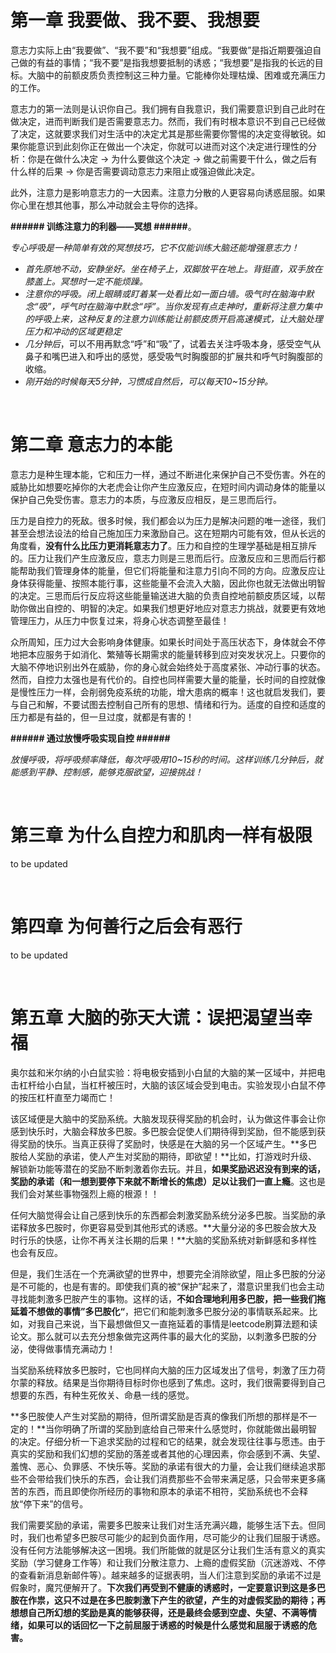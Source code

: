 # 第一章 我要做、我不要、我想要

意志力实际上由“我要做”、“我不要”和“我想要”组成。“我要做”是指近期要强迫自己做的有益的事情；“我不要”是指我想要抵制的诱惑；“我想要”是指我的长远的目标。大脑中的前额皮质负责控制这三种力量。它能棒你处理枯燥、困难或充满压力的工作。

意志力的第一法则是认识你自己。我们拥有自我意识，我们需要意识到自己此时在做决定，进而判断我们是否需要意志力。然而，我们有时根本意识不到自己已经做了决定，这就要求我们对生活中的决定尤其是那些需要你警惕的决定变得敏锐。如果你能意识到此刻你正在做出一个决定，你就可以进而对这个决定进行理性的分析：你是在做什么决定 &rarr; 为什么要做这个决定 &rarr; 做之前需要干什么，做之后有什么样的后果 &rarr; 你是否需要调动意志力来阻止或强迫做此决定。

此外，注意力是影响意志力的一大因素。注意力分散的人更容易向诱惑屈服。如果你心里在想其他事，那么冲动就会主导你的选择。

**###### 训练注意力的利器——冥想 ######**。

*专心呼吸是一种简单有效的冥想技巧，它不仅能训练大脑还能增强意志力！*

- *首先原地不动，安静坐好。坐在椅子上，双脚放平在地上。背挺直，双手放在膝盖上。冥想时一定不能烦躁。*
- *注意你的呼吸。闭上眼睛或盯着某一处看比如一面白墙。吸气时在脑海中默念“吸”，呼气时在脑海中默念“呼”。当你发现有点走神时，重新将注意力集中的呼吸上来，这种反复的注意力训练能让前额皮质开启高速模式，让大脑处理压力和冲动的区域更稳定*
- *几分钟后*，可以不用再默念“呼”和“吸”了，试着去关注呼吸本身，感受空气从鼻子和嘴巴进入和呼出的感觉，感受吸气时胸腹部的扩展共和呼气时胸腹部的收缩。
- *刚开始的时候每天5分钟，习惯成自然后，可以每天10~15分钟。*

<br>

# 第二章 意志力的本能

意志力是种生理本能，它和压力一样，通过不断进化来保护自己不受伤害。外在的威胁比如想要吃掉你的大老虎会让你产生应激反应，在短时间内调动身体的能量以保护自己免受伤害。意志力的本质，与应激反应相反，是三思而后行。

压力是自控力的死敌。很多时候，我们都会以为压力是解决问题的唯一途径，我们甚至会想法设法的给自己施加压力来激励自己。这在短期内可能有效，但从长远的角度看，**没有什么比压力更消耗意志力了**。压力和自控的生理学基础是相互排斥的。压力让我们产生应激反应，意志力则是三思而后行。应激反应和三思而后行都能帮助我们管理身体的能量，但它们将能量和注意力引向不同的方向。应激反应让身体获得能量、按照本能行事，这些能量不会流入大脑，因此你也就无法做出明智的决定。三思而后行反应将这些能量输送进大脑的负责自控地前额皮质区域，以帮助你做出自控的、明智的决定。如果我们想更好地应对意志力挑战，就要更有效地管理压力，从压力中恢复过来，将身心状态调整至最佳！

众所周知，压力过大会影响身体健康。如果长时间处于高压状态下，身体就会不停地把本应服务于如消化、繁殖等长期需求的能量转移到应对突发状况上。只要你的大脑不停地识别出外在威胁，你的身心就会始终处于高度紧张、冲动行事的状态。然而，自控力太强也是有代价的。自控也同样需要大量的能量，长时间的自控就像是慢性压力一样，会削弱免疫系统的功能，增大患病的概率！这也就启发我们，要与自己和解，不要试图去控制自己所有的思想、情绪和行为。适度的自控和适度的压力都是有益的，但一旦过度，就都是有害的！

**###### 通过放慢呼吸实现自控 ######**

*放慢呼吸，将呼吸频率降低，每次呼吸用10~15秒的时间。这样训练几分钟后，就能感到平静、控制感，能够克服欲望，迎接挑战！*

<br>

# 第三章 为什么自控力和肌肉一样有极限

to be updated

<br>

# 第四章 为何善行之后会有恶行

to be updated

<br>

# 第五章 大脑的弥天大谎：误把渴望当幸福

奥尔兹和米尔纳的小白鼠实验：将电极安插到小白鼠的大脑的某一区域中，并把电击杠杆给小白鼠，当杠杆被压时，大脑的该区域会受到电击。实验发现小白鼠不停的按压杠杆直至力竭而亡！

该区域便是大脑中的奖励系统。大脑发现获得奖励的机会时，认为做这件事会让你感到快乐时，大脑会释放多巴胺。多巴胺会促使人们期待得到奖励，但不能感到获得奖励的快乐。当真正获得了奖励时，快感是在大脑的另一个区域产生。**多巴胺给人奖励的承诺，使人产生对奖励的期待，即欲望！**比如，打游戏时升级、解锁新功能等潜在的奖励不断刺激着你去玩。并且，**如果奖励迟迟没有到来的话，奖励的承诺（和一想到要停下来就不断增长的焦虑）足以让我们一直上瘾**。这也是我们会对某些事物强烈上瘾的根源！！

任何大脑觉得会让自己感到快乐的东西都会刺激奖励系统分泌多巴胺。当奖励的承诺释放多巴胺时，你更容易受到其他形式的诱惑。**大量分泌的多巴胺会放大及时行乐的快感，让你不再关注长期的后果！**大脑的奖励系统对新鲜感和多样性也会有反应。

但是，我们生活在一个充满欲望的世界中，想要完全消除欲望，阻止多巴胺的分泌是不可能的，也是有害的。即使我们真的被“保护”起来了，潜意识里我们也会主动寻找能刺激多巴胺产生的事物。这样的话，**不如合理地利用多巴胺，把一些我们拖延着不想做的事情”多巴胺化“**，把它们和能刺激多巴胺分泌的事情联系起来。比如，对我自己来说，当下最想做但又一直拖延着的事情是leetcode刷算法题和读论文。那么就可以去充分想象做完这两件事的最大化的奖励，以刺激多巴胺的分泌，使得做事情充满动力！

当奖励系统释放多巴胺时，它也同样向大脑的压力区域发出了信号，刺激了压力荷尔蒙的释放。结果是当你期待目标时你也感到了焦虑。这时，我们很需要得到自己想要的东西，有种生死攸关、命悬一线的感觉。

**多巴胺使人产生对奖励的期待，但所谓奖励是否真的像我们所想的那样是不一定的！**当你明确了所谓的奖励到底给自己带来什么感觉时，你就能做出最明智的决定。仔细分析一下追求奖励的过程和它的结果，就会发现往往事与愿违。由于真实的奖励和我们幻想的奖励的落差或者其他的心理因素，你会感到不满、失望、羞愧、恶心、负罪感、不快乐等。奖励的承诺有很大的力量，会让我们继续追求那些不会带给我们快乐的东西，会让我们消费那些不会带来满足感，只会带来更多痛苦的东西，而且即使你所经历的事物和原本的承诺不相符，奖励系统也不会释放“停下来”的信号。

我们需要奖励的承诺，需要多巴胺来让我们对生活充满兴趣，能够生活下去。但同时，我们也希望多巴胺尽可能少的起到负面作用，尽可能少的让我们屈服于诱惑。没有任何方法能够解决这一困境。我们所能做的就是区分让我们生活有意义的真实奖励（学习健身工作等）和让我们分散注意力、上瘾的虚假奖励（沉迷游戏、不停的查看新消息新邮件等）。越来越多的证据表明，当人们注意到奖励的承诺不过是假象时，魔咒便解开了。**下次我们再受到不健康的诱惑时，一定要意识到这是多巴胺在作祟，这只不过是在多巴胺刺激下产生的欲望，产生的对虚假奖励的期待；再想想自己所幻想的奖励是真的能够获得，还是最终会感到空虚、失望、不满等情绪，如果可以的话回忆一下之前屈服于诱惑的时候是什么感觉和屈服于诱惑的危害。**

<br>